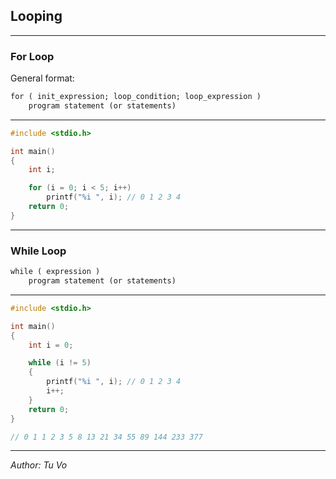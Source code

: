 ## Looping

---

### For Loop

General format:

```txt
for ( init_expression; loop_condition; loop_expression )
    program statement (or statements)
```

---

```c
#include <stdio.h>

int main()
{
    int i;

    for (i = 0; i < 5; i++)
        printf("%i ", i); // 0 1 2 3 4
    return 0;
}

```

---

### While Loop

```txt
while ( expression )
    program statement (or statements)
```

---

```c
#include <stdio.h>

int main()
{
    int i = 0;

    while (i != 5)
    {
        printf("%i ", i); // 0 1 2 3 4
        i++;
    }
    return 0;
}

// 0 1 1 2 3 5 8 13 21 34 55 89 144 233 377

```

---

_Author: Tu Vo_
